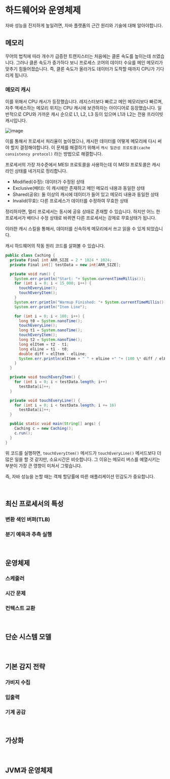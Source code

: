 # 하드웨어와 운영체제

자바 성능을 진지하게 높일려면, 자바 플랫폼의 근간 원리와 기술에 대해 알아야합니다.

## 메모리

무어의 법칙에 따라 개수가 급증한 트랜지스터는 처음에는 클론 속도를 높이는데 쓰였습니다. 그러나 클론 속도가 증가하다 보니 프로세스 코어의 데이터 수요를 메인 메모리가 맞추기 힘들어졌습니다. 즉, 클론 속도가 올라가도 데이터가 도착할 때까지 CPU가 기다리게 됩니다.

### 메모리 캐시

이를 위해서 CPU 캐시가 등장했습니다. 레지스터보다 빠르고 메인 메모리보다 빠르며, 자주 액세스하는 메모리 위치는 CPU 캐시에 보관하자는 아이디어로 등장했습니다. 일반적으로 CPU와 가까운 캐시 순으로 L1, L2, L3 등이 있으며 L1과 L2는 전용 프라이빗 캐시입니다.

![image](https://user-images.githubusercontent.com/42582516/119114712-5a080080-ba61-11eb-8582-56e9cccdf254.png)

이를 통해서 프로세서 처리율이 높아졌으나, 캐시한 데이터를 어떻게 메모리에 다시 써야 할지 결정해야합니다. 이 문제를 해결하기 위해서 `캐시 일관성 프로토콜(cache consistency protocol)` 라는 방법으로 해결합니다.

프로세서의 가장 저수준에서 MESI 프로토콜을 사용하는데 이 MESI 프로토콜은 캐시 라인 상태를 네가지로 정리합니다.

- Modified(수정): 데이터가 수정된 상태
- Exclusive(배타): 이 캐시에만 존재하고 메인 메모리 내용과 동일한 상태
- Shared(공유): 둘 이상의 캐시에 데이터가 들어 있고 메모리 내용과 동일한 상태
- Invalid(무효): 다른 프로세스가 데이터를 수정하여 무효한 상태

정리하자면, 멀리 프로세서는 동시에 공유 상태로 존재할 수 있습니다. 하지만 어느 한 프로세서가 배타나 수정 상태로 바뀌면 다른 프로세서는 강제로 무효상태가 됩니다.

이러한 캐시 스킬을 통해서, 데이터를 신속하게 메모리에서 쓰고 읽을 수 있게 되었습니다.

캐시 하드웨어의 작동 원리 코드를 살펴볼 수 있습니다.

```java
public class Caching {
  private Final int ARR_SIZE = 2 * 1024 * 1024;
  private Final int[] testData = new int[ARR_SIZE];

  private void run() {
    System.err.println("Start: "+ System.currentTimeMillis());
    for (int i = 0; i < 15_000; i++) {
      touchEveryLine();
      touchEveryItem();
    }
    System.err.println("Warmup Finished: "+ System.currentTimeMillis());
    System.err.println("Item Line");

    for (int i = 0; i < 100; i++) {
      long t0 = System.nanoTime();
      touchEveryLine();
      long t1 = System.nanoTime();
      touchEveryItem();
      long t2 = System.nanoTime();
      long elItem = t2 - t1;
      long elLine = t1 - t0;
      double diff = elItem - elLine;
      System.err.println(elItem + " " + elLine +" "+ (100 \* diff / elLine));
    }
  }

  private void touchEveryItem() {
    for (int i = 0; i < testData.length; i++)
      testData[i]++;
  }

  private void touchEveryLine() {
    for (int i = 0; i < testData.length; i += 16)
      testData[i]++;
  }

  public static void main(String[] args) {
    Caching c = new Caching();
    c.run();
  }
}
```

위 코드를 실행하면, `touchEveryItem()` 메서드가 `touchEveryLine()` 메서드보다 더 많은 일을 할 것 같지만, 소요시간은 비슷합니다. 그 이유는 메모리 버스를 예열시키는 부분이 가장 큰 영향이 미쳐서 그렇습니다.

즉, 자바 성능을 논할 때는 객체 할당률에 따른 애플리케이션 민감도가 중요합니다.

<br/>

## 최신 프로세서의 특성

### 변환 색인 버퍼(TLB)

### 분기 예윽과 추측 실행

<br/>

## 운영체제

### 스케줄러

### 시간 문제

### 컨텍스트 교환

<br/>

## 단순 시스템 모델

<br/>

## 기본 감지 전략

### 가비지 수집

### 입출력

### 기계 공감

<br/>

## 가상화

<br/>

## JVM과 운영체제

